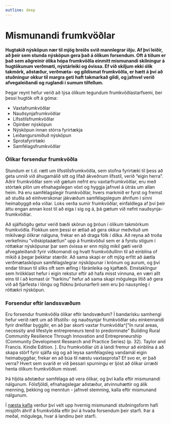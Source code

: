 ```yaml
---
outline: deep
---
```


# Mismunandi frumkvöðlar

**Hugtakið nýsköpun nær til mjög breiðs svið mannlegrar iðju. Af því leiðir, að þeir sem stunda nýsköpun gera það á ólíkum forsendum. Oft á tíðum er það sem aðgreinir ólika hópa frumkvöðla einmitt mismunandi skilningur á hugtökunum verðmæti, nýstárleiki og óvissa. Ef við skiljum ekki ólík takmörk, aðstæður, verðmæta- og gildismat frumkvöðla, er hætt á því að stuðningur okkur til margra geti haft takmarkað gildi, og jafnvel verið afvegaleiðandi og ruglandi í sumum tilfellum.**

Þegar reynt hefur verið að lýsa ólíkum tegundum frumkvöðlastarfsemi, ber þessi hugtök oft á góma:

- Vaxtafrumkvöðlar
- Nauðsynjafrumkvöðlar
- Lífsstílsfrumkvöðlar
- Opinber nýsköpun
- Nýsköpun innan stórra fyrirtækja
- Leiðangursmiðuð nýsköpun
- Sprotafyrirtæki
- Samfélagsfrumkvöðlar

### Ólíkar forsendur frumkvöðla

Stundum er t.d. rætt um lífsstílsfrumkvöðla, sem stofna fyrirtæki til þess að geta unnið við áhugamálið sitt og lifað ákveðnum lífsstíl, verið “eigin herra”. Aðrir frumkvöðlar sem við gætum nefnt eru vaxtarfrumkvöðlar, eru með stórtæk plön um efnahagslegan vöxt og hyggja jafnvel á útrás um allan heim. Þá eru samfélagslegir frumkvöðlar, hvers markmið er fyrst og fremst að stuðla að einhverskonar jákvæðum samfélagslegum áhrifum í sinni heimabyggð eða víðar. Loks verða sumir frumkvöðlar, einfaldlega af því þeir áttu engan annan kost til að eiga í sig og á, þá gætum við nefnt nauðsynja-frumkvöðlar.

Að sjálfsögðu getur verið bæði skörun og þróun í ólíkum takmörkum frumkvöðla. Flokkun sem þessi er ætlað að gera okkur meðvituð um mikilvægi ólíkrar nálguna, frekar en að draga fólk í dilka. Að reyna að troða verkefninu “viðskiptaáætlun” upp á frumkvöðul sem er á fyrstu stigum í róttækar nýsköpunar þar sem óvissa er enn mjög mikil gæti verið afvegaleiðandi fyrir viðkomandi og hvatt frumkvöðullinn til að einblína of mikið á þegar þekktar stærðir. Að sama skapi er oft mjög erfitt að áætla verðmætasköpun samfélagslegrar nýsköpunar í krónum og aurum, og því endar tilraun til slíks oft sem æfing í fáránleika og kjaftæði. Einstaklingur sem hrökklast hefur í eigin rekstur eftir að hafa misst vinnuna, en væri allt eins til í að komast úr “harkinu” hefur að sama skapi mögulega lítið að gera við að fjárfesta í löngu og flóknu þróunarferli sem eru þó nausynleg í róttækri nýsköpun.


### Forsendur eftir landssvæðum

Eru forsendur frumkvöðla ólíkar eftir landsvæðum? Í bandarísku samhengi hefur verið rætt um að lífsstíls- og nauðsynjar frumkvöðlar séu einkennandi fyrir dreifðar byggðir, en að þar skorti vaxtar frumkvöðla^["In rural areas, necessity and lifestyle entrepreneurs tend to predominate" Building Rural Community Resilience Through Innovation and Entrepreneurship (Community Development Research and Practice Series) (p. 32). Taylor and Francis. Kindle Edition. 
]. Eru frumkvöðlar úti á landi fremur að einblína á að skapa störf fyrir sjálfa sig og að leysa samfélagsleg vandamál eigin heimabyggðar, frekar en að búa til næstu vaxtasprota? Ef svo er, er það verra? Hvert sem svarið er við þessari spurningu er ljóst að ólíkar úrræði henta ólíkum frumkvöðlum misvel.

Þá hljóta aðstæður samfélaga að vera ólíkar, og því kalla eftir mismunandi nálgunum. Fólsfjöldi, efnahagslegar aðstæður, atvinnuhættir og álík menning, þekking og menntun - jafnvel stemning, kalla eftir mismunand nálgunum.

Í [næsta kafla](/inngangur/olik_urraedi) verður því velt upp hvernig mismunandi stuðningsform hafi misjöfn áhrif á frumkvöðla eftir því á hvaða forsendum þeir starfi. Þar á meðal, mögulega, hvar á landinu þeir starfi.